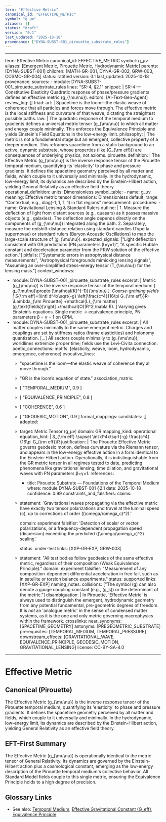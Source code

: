 ```yaml
---
term: "Effective Metric"
canonical_id: "EFFECTIVE_METRIC"
symbol: "g_μν"
aliases: []
status: "draft"
version: "0.1"
last_updated: "2025-10-18"
provenance: ["DYNA-SUBST-001_pirouette_substrate_rules"]
---
```


---
term: Effective Metric
canonical_id: EFFECTIVE_METRIC
symbol: g_μν
aliases: [Emergent Metric, Pirouette Metric, Hydrodynamic Metric]
parents: [DYNA-SUBST-001]
children: [MATH-GR-001, DYNA-GR-002, GRW-003, COSMO-GR-004]
status: ratified
version: 0.1
last_updated: 2025-10-18
provenance:
  sources:
    - module: DYNA-SUBST-001_pirouette_substrate_rules
      lines: "SR-4, §2.1"
      snippet: |
        SR-4 — Constitutive Elasticity
        Quadratic response of phase/pressure gradients defines an effective metric \(g_{\mu\nu}\).
  editors: [AI-Text-Gen-Agent]
  review_log: []
triad:
  art: |
    Spacetime is the loom—the elastic weave of coherence that all particles and forces move through. The effective metric is the local stiffness and curvature of that weave, dictating the straightest possible paths.
  law: |
    The quadratic response of the temporal medium to gradients defines a universal metric tensor \(g_{\mu\nu}\) to which all matter and energy couple minimally. This enforces the Equivalence Principle and yields Einstein's Field Equations in the low-energy limit.
  philosophy: |
    The metric is not a fundamental stage but an emergent, collective property of a deeper medium. This reframes spacetime from a static background to an active, dynamic substrate, whose properties (like \(G_{\rm eff}\)) are consequences of underlying physics, not axioms.
pirouette_definition: |
  The Effective Metric \(g_{\mu\nu}\) is the inverse response tensor of the Pirouette temporal medium, quantifying its 'elasticity' to phase and pressure gradients. It defines the spacetime geometry perceived by all matter and fields, which couple to it universally and minimally. In the hydrodynamic, low-energy limit, its dynamics are described by the Einstein-Hilbert action, yielding General Relativity as an effective field theory.
operational_definition:
  units: Dimensionless
  symbol_table:
    - name: g_μν
      meaning: Effective metric tensor
      dimensions: Dimensionless
      default_range: "Contextual; e.g., diag(-1, 1, 1, 1) in flat regions"
  measurement:
    procedures:
      - name: Gravitational Lensing & Standard Rulers
        outline: |
          1. Measure the deflection of light from distant sources (e.g., quasars) as it passes massive objects (e.g., galaxies). The deflection angle depends directly on the components of \(g_{\mu\nu}\) integrated along the path.
          2. Separately, measure the redshift-distance relation using standard candles (Type Ia supernovae) or standard rulers (Baryon Acoustic Oscillations) to map the large-scale structure of \(g_{\mu\nu}\).
        expected_signals: ["Light deflection consistent with GR predictions (PN parameters β=γ=1)", "A specific Hubble constant and deceleration parameter from the FRW solution of the effective action."]
        pitfalls: ["Systematic errors in astrophysical distance measurements", "Astrophysical foregrounds mimicking lensing signals", "Assuming an over-simplified stress-energy tensor \(T_{\mu\nu}\) for the lensing mass."]
context_windows:
  - module: DYNA-SUBST-001_pirouette_substrate_rules
    excerpt: |
      Metric \(g_{\mu\nu}\) is the inverse response tensor of the temporal medium: \( g_{\mu\nu}\propto (\mathcal{K}^{-1})_{\mu\nu} \). Coarse-graining yields
      \[
      S_{\rm eff}=\!\int\! d^4x\sqrt{-g}
      \left[\frac{c^4}{16\pi G_{\rm eff}}R-\Lambda_{\rm Pirouette}
      +\mathcal{L}_{\rm matter}(g,\text{fields})\right]
      +\mathcal{O}(R^2,\nabla R).
      \]
      Varying gives Einstein’s equations. Single metric → equivalence principle, PN parameters β = γ = 1 on CPM.
  - module: DYNA-SUBST-001_pirouette_substrate_rules
    excerpt: |
      All matter couples minimally to the same emergent metric. Charges and couplings are set by stiffness ratios (frame elasticities) and holonomy quantization. [...] All sectors couple minimally to \(g_{\mu\nu}\); worldlines extremize proper time; fields use the Levi-Civita connection.
poetic_connections:
  motifs: [elasticity, weave, loom, hydrodynamic, emergence, coherence]
  evocative_lines:
    - "spacetime is the loom—the elastic weave of coherence they all move through."
    - "GR is the loom’s equation of state."
  association_matrix:
    - [ "TEMPORAL_MEDIUM", 0.9 ]
    - [ "EQUIVALENCE_PRINCIPLE", 0.8 ]
    - [ "COHERENCE", 0.6 ]
    - [ "GEODESIC_MOTION", 0.9 ]
formal_mappings:
  candidates: []
  adopted:
    - target: Metric Tensor (g_μν)
      domain: GR
      mapping_kind: operational
      equation_hint: |
        S_{\rm eff} \supset \int d^4x\sqrt{-g} \frac{c^4}{16\pi G_{\rm eff}}R
      justification: |
        The Pirouette Effective Metric governs geodesic motion, defines curvature via the Riemann tensor, and appears in the low-energy effective action in a form identical to the Einstein-Hilbert action. Operationally, it is indistinguishable from the GR metric tensor in all regimes tested to date, predicting phenomena like gravitational lensing, time dilation, and gravitational waves with PN parameters β=γ=1.
      references:
        - title: Pirouette Substrate — Foundations of the Temporal Medium
          where: module DYNA-SUBST-001 §2.1
          date: 2025-10-18
      confidence: 0.99
constraints_and_falsifiers:
  claims:
    - statement: 'Gravitational waves propagating via the effective metric have exactly two tensor polarizations and travel at the luminal speed \(c\), up to corrections of order \((\omega/\omega_c)^2\).'

      domain: experiment
      falsifier: 'Detection of scalar or vector polarizations, or a frequency-dependent propagation speed (dispersion) exceeding the predicted \((\omega/\omega_c)^2\) scaling.'

      status: under-test
      links: [XXP-GR-EXP, GRW-003]
    - statement: "All test bodies follow geodesics of the same effective metric, regardless of their composition (Weak Equivalence Principle)."
      domain: experiment
      falsifier: "Measurement of any composition-dependent differential acceleration in free fall, such as in satellite or torsion balance experiments."
      status: supported
      links: [XXP-GR-EXP]
naming_notes:
  collisions: ["The symbol \(g\) can also denote a gauge coupling constant (e.g., \(g_s\)) or the determinant of the metric."]
  disambiguation: |
    In Pirouette, 'Effective Metric' is always used to distinguish the emergent, hydrodynamic geometry from any potential fundamental, pre-geometric degrees of freedom. It is *not* an 'analogue metric' in the sense of condensed matter systems, as it is the one and only metric governing macrophysics within the framework.
crosslinks:
  near_synonyms: [SPACETIME_GEOMETRY]
  antonyms: [PREGEOMETRIC_SUBSTRATE]
  prerequisites: [TEMPORAL_MEDIUM, TEMPORAL_PRESSURE]
  downstream_effects: [GRAVITATIONAL_WAVE, EQUIVALENCE_PRINCIPLE, GEODESIC_MOTION, GRAVITATIONAL_LENSING]
license: CC-BY-SA-4.0
---

# Effective Metric

## Canonical (Pirouette)
The Effective Metric \(g_{\mu\nu}\) is the inverse response tensor of the Pirouette temporal medium, quantifying its 'elasticity' to phase and pressure gradients. It defines the spacetime geometry perceived by all matter and fields, which couple to it universally and minimally. In the hydrodynamic, low-energy limit, its dynamics are described by the Einstein-Hilbert action, yielding General Relativity as an effective field theory.

## EFT-First Summary
The Effective Metric \(g_{\mu\nu}\) is operationally identical to the metric tensor of General Relativity. Its dynamics are governed by the Einstein-Hilbert action plus a cosmological constant, emerging as the low-energy description of the Pirouette temporal medium's collective behavior. All Standard Model fields couple to this single metric, ensuring the Equivalence Principle holds to a high degree of precision.

## Glossary Links
- See also: [Temporal Medium](<link-to-TEMPORAL_MEDIUM>), [Effective Gravitational Constant (G_eff)](<link-to-G_EFF>), [Equivalence Principle](<link-to-EQUIVALENCE_PRINCIPLE>)